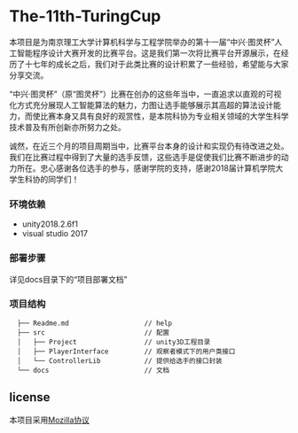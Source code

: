 # The-11th-TuringCup

本项目是为南京理工大学计算机科学与工程学院举办的第十一届“中兴·图灵杯”人工智能程序设计大赛开发的比赛平台。这是我们第一次将比赛平台开源展示，在经历了十七年的成长之后，我们对于此类比赛的设计积累了一些经验，希望能与大家分享交流。

“中兴·图灵杯”（原“图灵杯”）比赛在创办的这些年当中，一直追求以直观的可视化方式充分展现人工智能算法的魅力，力图让选手能够展示其高超的算法设计能力，而使比赛本身又具有良好的观赏性，是本院科协为专业相关领域的大学生科学技术普及有所创新亦所努力之处。

诚然，在近三个月的项目周期当中，比赛平台本身的设计和实现仍有待改进之处。我们在比赛过程中得到了大量的选手反馈，这些选手是促使我们比赛不断进步的动力所在。忠心感谢各位选手的参与，感谢学院的支持，感谢2018届计算机学院大学生科协的同学们！

### 环境依赖

+ unity2018.2.6f1
+ visual studio 2017

### 部署步骤

详见docs目录下的“项目部署文档”

### 项目结构

      ├── Readme.md                   // help
      ├── src                         // 配置
      │   ├── Project                 // unity3D工程目录
      │   ├── PlayerInterface         // 观察者模式下的用户类接口
      │   └── ControllerLib           // 提供给选手的接口封装
      └── docs                        // 文档

## license

本项目采用[Mozilla协议](LICENSE)
